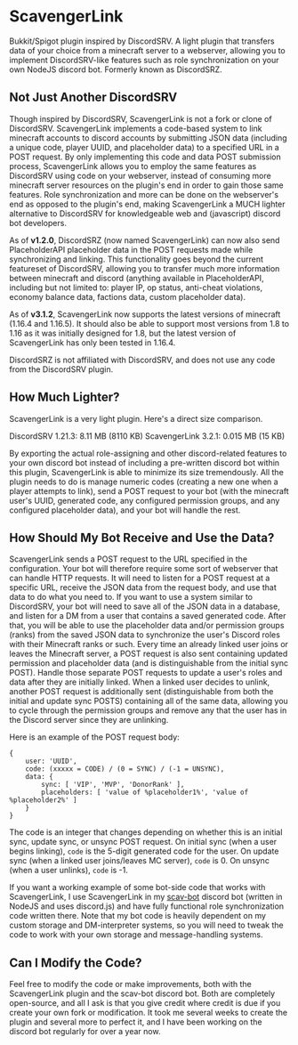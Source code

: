 # ScavengerLink
Bukkit/Spigot plugin inspired by DiscordSRV. A light plugin that transfers data of your choice from a minecraft server to a webserver, allowing you to implement DiscordSRV-like features such as role synchronization on your own NodeJS discord bot. Formerly known as DiscordSRZ.

## Not Just Another DiscordSRV
Though inspired by DiscordSRV, ScavengerLink is not a fork or clone of DiscordSRV. ScavengerLink implements a code-based system to link minecraft accounts to discord accounts by submitting JSON data (including a unique code, player UUID, and placeholder data) to a specified URL in a POST request.
By only implementing this code and data POST submission process, ScavengerLink allows you to employ the same features as DiscordSRV using code on your webserver, instead of consuming more minecraft server resources on the plugin's end in order to gain those same features. Role synchronization and more
can be done on the webserver's end as opposed to the plugin's end, making ScavengerLink a MUCH lighter alternative to DiscordSRV for knowledgeable web and (javascript) discord bot developers.

As of **v1.2.0**, DiscordSRZ (now named ScavengerLink) can now also send PlaceholderAPI placeholder data in the POST requests made while synchronizing and linking. This functionality goes beyond the current featureset of DiscordSRV, allowing you to transfer much more information between minecraft and discord (anything available in PlaceholderAPI, including but not limited to: player IP, op status, anti-cheat violations, economy balance data, factions data, custom placeholder data).

As of **v3.1.2**, ScavengerLink now supports the latest versions of minecraft (1.16.4 and 1.16.5). It should also be able to support most versions from 1.8 to 1.16 as it was initially designed for 1.8, but the latest version of ScavengerLink has only been tested in 1.16.4.

DiscordSRZ is not affiliated with DiscordSRV, and does not use any code from the DiscordSRV plugin.

## How Much Lighter?
ScavengerLink is a very light plugin. Here's a direct size comparison.

DiscordSRV 1.21.3: 8.11 MB (8110 KB)
ScavengerLink 3.2.1: 0.015 MB (15 KB)

By exporting the actual role-assigning and other discord-related features to your own discord bot instead of including a pre-written discord bot within this plugin, ScavengerLink is able to minimize its size tremendously. All the plugin needs to do is manage numeric codes (creating a new one when a player attempts to link), send a POST request to your bot (with the minecraft user's UUID, generated code, any configured permission groups, and any configured placeholder data), and your bot will handle the rest.

## How Should My Bot Receive and Use the Data?
ScavengerLink sends a POST request to the URL specified in the configuration. Your bot will therefore require some sort of webserver that can handle HTTP requests. It will need to listen for a POST request at a specific URL, receive the JSON data from the request body, and use that data to do what you need to. If you want to use a system similar to DiscordSRV, your bot will need to save all of the JSON data in a database, and listen for a DM from a user that contains a saved generated code. After that, you will be able to use the placeholder data and/or permission groups (ranks) from the saved JSON data to synchronize the user's Discord roles with their Minecraft ranks or such. Every time an already linked user joins or leaves the Minecraft server, a POST request is also sent containing updated permission and placeholder data (and is distinguishable from the initial sync POST). Handle those separate POST requests to update a user's roles and data after they are initially linked. When a linked user decides to unlink, another POST request is additionally sent (distinguishable from both the initial and update sync POSTS) containing all of the same data, allowing you to cycle through the permission groups and remove any that the user has in the Discord server since they are unlinking.

Here is an example of the POST request body:
```
{ 
    user: 'UUID',
    code: (xxxxx = CODE) / (0 = SYNC) / (-1 = UNSYNC),
    data: { 
        sync: [ 'VIP', 'MVP', 'DonorRank' ],
        placeholders: [ 'value of %placeholder1%', 'value of %placeholder2%' ] 
    } 
}
```
The code is an integer that changes depending on whether this is an initial sync, update sync, or unsync POST request. On initial sync (when a user begins linking), `code` is the 5-digit generated code for the user. On update sync (when a linked user joins/leaves MC server), `code` is 0. On unsync (when a user unlinks), `code` is -1.

If you want a working example of some bot-side code that works with ScavengerLink, I use ScavengerLink in my [scav-bot](https://github.com/Cannicide/scav-bot/blob/master/discordsrz.js) discord bot (written in NodeJS and uses discord.js) and have fully functional role synchronization code written there. Note that my bot code is heavily dependent on my custom storage and DM-interpreter systems, so you will need to tweak the code to work with your own storage and message-handling systems.

## Can I Modify the Code?
Feel free to modify the code or make improvements, both with the ScavengerLink plugin and the scav-bot discord bot. Both are completely open-source, and all I ask is that you give credit where credit is due if you create your own fork or modification. It took me several weeks to create the plugin and several more to perfect it, and I have been working on the discord bot regularly for over a year now.
